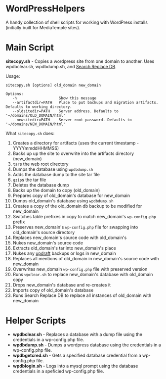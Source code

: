 WordPressHelpers
================

A handy collection of shell scripts for working with WordPress installs (initially built for MediaTemple sites).

Main Script
===========
**sitecopy.sh** - Copies a wordpress site from one domain to another. Uses wpdbclear.sh, wpdbdump.sh, and [Search Replace DB](https://github.com/interconnectit/Search-Replace-DB).

Usage:
```
sitecopy.sh [options] old_domain new_domain

Options:
   -h                   Show this message
   --artifactdir=PATH   Place to put backups and migration artifacts. Defaults to working directory.
   --oldsitedir=PATH    Server address. Defaults to '~/domains/OLD_DOMAIN/html'
   --newsitedir=PATH    Server root password. Defaults to '~/domains/NEW_DOMAIN/html'
```

What `sitecopy.sh` does:

1. Creates a directory for artifacts (uses the current timestamp - YYYYmmddHHMMSS)
2. Backs up up the site to overwrite into the artifacts directory (new_domain)
  3. `tar`s the web root directory
  3. Dumps the database using `wpdbdump.sh`
  4. Adds the database dump to the site tar file
  5. `gzip`s the tar file
  6. Deletes the database dump
7. Backs up the domain to copy (old_domain)
8. Prepares copy of old_domain's database for new_domain
  8. Dumps old_domain's database using `wpdbdump.sh`
  9. Creates a copy of the old_domain db backup to be modified for new_domain
  10. Switches table prefixes in copy to match new_domain's `wp-config.php` prefix
11. Preserves new_domain's `wp-config.php` file for swapping into old_domain's source directory
12. Replaces new_domain's source code with old_domain's
  13. Nukes new_domain's source code
  14. Extracts old_domain's tar into new_domain's place
  15. Nukes any [updraft](https://wordpress.org/plugins/updraftplus/) backups or logs in new_domain
  16. Replaces all mentions of old_domain in new_domain's source code with new_domain
  17. Overwrites new_domain `wp-config.php` file with preserved version
18. Runs `wpclear.sh` to replace new_domain's database with old_domain copy
  19. Drops new_domain's database and re-creates it
  20. Imports copy of old_domain's database
  21. Runs Search Replace DB to replace all instances of old_domain with new_domain

Helper Scripts
==============
- **wpdbclear.sh** - Replaces a database with a dump file using the credentials in a wp-config.php file.
- **wpdbdump.sh** - Dumps a wordpress database using the credentials in a wp-config.php file.
- **wpdbgetcred.sh** - Gets a specified database credential from a wp-config.php file.
- **wpdblogin.sh** - Logs into a mysql prompt using the database credentials in a speficied wp-config.php file.

